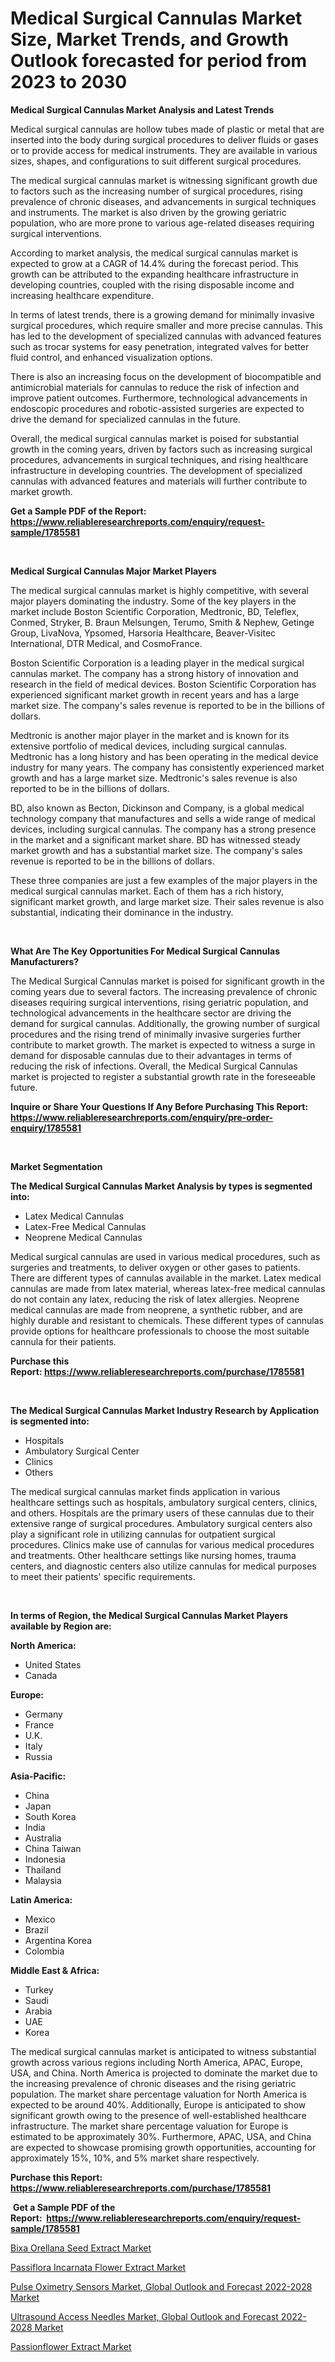 <p><h1>Medical Surgical Cannulas Market Size, Market Trends, and Growth Outlook forecasted for period from 2023 to 2030</h1></p><p><strong>Medical Surgical Cannulas Market Analysis and Latest Trends</strong></p>
<p><p>Medical surgical cannulas are hollow tubes made of plastic or metal that are inserted into the body during surgical procedures to deliver fluids or gases or to provide access for medical instruments. They are available in various sizes, shapes, and configurations to suit different surgical procedures.</p><p>The medical surgical cannulas market is witnessing significant growth due to factors such as the increasing number of surgical procedures, rising prevalence of chronic diseases, and advancements in surgical techniques and instruments. The market is also driven by the growing geriatric population, who are more prone to various age-related diseases requiring surgical interventions.</p><p>According to market analysis, the medical surgical cannulas market is expected to grow at a CAGR of 14.4% during the forecast period. This growth can be attributed to the expanding healthcare infrastructure in developing countries, coupled with the rising disposable income and increasing healthcare expenditure.</p><p>In terms of latest trends, there is a growing demand for minimally invasive surgical procedures, which require smaller and more precise cannulas. This has led to the development of specialized cannulas with advanced features such as trocar systems for easy penetration, integrated valves for better fluid control, and enhanced visualization options.</p><p>There is also an increasing focus on the development of biocompatible and antimicrobial materials for cannulas to reduce the risk of infection and improve patient outcomes. Furthermore, technological advancements in endoscopic procedures and robotic-assisted surgeries are expected to drive the demand for specialized cannulas in the future.</p><p>Overall, the medical surgical cannulas market is poised for substantial growth in the coming years, driven by factors such as increasing surgical procedures, advancements in surgical techniques, and rising healthcare infrastructure in developing countries. The development of specialized cannulas with advanced features and materials will further contribute to market growth.</p></p>
<p><strong>Get a Sample PDF of the Report:&nbsp; <a href="https://www.reliableresearchreports.com/enquiry/request-sample/1785581">https://www.reliableresearchreports.com/enquiry/request-sample/1785581</a></strong></p>
<p>&nbsp;</p>
<p><strong>Medical Surgical Cannulas Major Market Players</strong></p>
<p><p>The medical surgical cannulas market is highly competitive, with several major players dominating the industry. Some of the key players in the market include Boston Scientific Corporation, Medtronic, BD, Teleflex, Conmed, Stryker, B. Braun Melsungen, Terumo, Smith & Nephew, Getinge Group, LivaNova, Ypsomed, Harsoria Healthcare, Beaver-Visitec International, DTR Medical, and CosmoFrance.</p><p>Boston Scientific Corporation is a leading player in the medical surgical cannulas market. The company has a strong history of innovation and research in the field of medical devices. Boston Scientific Corporation has experienced significant market growth in recent years and has a large market size. The company's sales revenue is reported to be in the billions of dollars.</p><p>Medtronic is another major player in the market and is known for its extensive portfolio of medical devices, including surgical cannulas. Medtronic has a long history and has been operating in the medical device industry for many years. The company has consistently experienced market growth and has a large market size. Medtronic's sales revenue is also reported to be in the billions of dollars.</p><p>BD, also known as Becton, Dickinson and Company, is a global medical technology company that manufactures and sells a wide range of medical devices, including surgical cannulas. The company has a strong presence in the market and a significant market share. BD has witnessed steady market growth and has a substantial market size. The company's sales revenue is reported to be in the billions of dollars.</p><p>These three companies are just a few examples of the major players in the medical surgical cannulas market. Each of them has a rich history, significant market growth, and large market size. Their sales revenue is also substantial, indicating their dominance in the industry.</p></p>
<p>&nbsp;</p>
<p><strong>What Are The Key Opportunities For Medical Surgical Cannulas Manufacturers?</strong></p>
<p><p>The Medical Surgical Cannulas market is poised for significant growth in the coming years due to several factors. The increasing prevalence of chronic diseases requiring surgical interventions, rising geriatric population, and technological advancements in the healthcare sector are driving the demand for surgical cannulas. Additionally, the growing number of surgical procedures and the rising trend of minimally invasive surgeries further contribute to market growth. The market is expected to witness a surge in demand for disposable cannulas due to their advantages in terms of reducing the risk of infections. Overall, the Medical Surgical Cannulas market is projected to register a substantial growth rate in the foreseeable future.</p></p>
<p><strong>Inquire or Share Your Questions If Any Before Purchasing This Report: <a href="https://www.reliableresearchreports.com/enquiry/pre-order-enquiry/1785581">https://www.reliableresearchreports.com/enquiry/pre-order-enquiry/1785581</a></strong></p>
<p>&nbsp;</p>
<p><strong>Market Segmentation</strong></p>
<p><strong>The Medical Surgical Cannulas Market Analysis by types is segmented into:</strong></p>
<p><ul><li>Latex Medical Cannulas</li><li>Latex-Free Medical Cannulas</li><li>Neoprene Medical Cannulas</li></ul></p>
<p><p>Medical surgical cannulas are used in various medical procedures, such as surgeries and treatments, to deliver oxygen or other gases to patients. There are different types of cannulas available in the market. Latex medical cannulas are made from latex material, whereas latex-free medical cannulas do not contain any latex, reducing the risk of latex allergies. Neoprene medical cannulas are made from neoprene, a synthetic rubber, and are highly durable and resistant to chemicals. These different types of cannulas provide options for healthcare professionals to choose the most suitable cannula for their patients.</p></p>
<p><strong>Purchase this Report:&nbsp;<a href="https://www.reliableresearchreports.com/purchase/1785581">https://www.reliableresearchreports.com/purchase/1785581</a></strong></p>
<p>&nbsp;</p>
<p><strong>The Medical Surgical Cannulas Market Industry Research by Application is segmented into:</strong></p>
<p><ul><li>Hospitals</li><li>Ambulatory Surgical Center</li><li>Clinics</li><li>Others</li></ul></p>
<p><p>The medical surgical cannulas market finds application in various healthcare settings such as hospitals, ambulatory surgical centers, clinics, and others. Hospitals are the primary users of these cannulas due to their extensive range of surgical procedures. Ambulatory surgical centers also play a significant role in utilizing cannulas for outpatient surgical procedures. Clinics make use of cannulas for various medical procedures and treatments. Other healthcare settings like nursing homes, trauma centers, and diagnostic centers also utilize cannulas for medical purposes to meet their patients' specific requirements.</p></p>
<p>&nbsp;</p>
<p><strong>In terms of Region, the Medical Surgical Cannulas Market Players available by Region are:</strong></p>
<p>
    <p> <strong> North America: </strong>
        <ul>
            <li>United States</li>
            <li>Canada</li>
        </ul>
        </p> 
    <p> <strong> Europe: </strong>
        <ul>
            <li>Germany</li>
            <li>France</li>
            <li>U.K.</li>
            <li>Italy</li>
            <li>Russia</li>
        </ul>
        </p> 
    <p> <strong> Asia-Pacific: </strong>
        <ul>
            <li>China</li>
            <li>Japan</li>
            <li>South Korea</li>
            <li>India</li>
            <li>Australia</li>
            <li>China Taiwan</li>
            <li>Indonesia</li>
            <li>Thailand</li>
            <li>Malaysia</li>
        </ul>
        </p> 
    <p> <strong> Latin America: </strong>
        <ul>
            <li>Mexico</li>
            <li>Brazil</li>
            <li>Argentina Korea</li>
            <li>Colombia</li>
        </ul>
        </p> 
    <p> <strong> Middle East & Africa: </strong>
        <ul>
            <li>Turkey</li>
            <li>Saudi</li>
            <li>Arabia</li>
            <li>UAE</li>
            <li>Korea</li>
        </ul>
    </p>
    </p>
<p><p>The medical surgical cannulas market is anticipated to witness substantial growth across various regions including North America, APAC, Europe, USA, and China. North America is projected to dominate the market due to the increasing prevalence of chronic diseases and the rising geriatric population. The market share percentage valuation for North America is expected to be around 40%. Additionally, Europe is anticipated to show significant growth owing to the presence of well-established healthcare infrastructure. The market share percentage valuation for Europe is estimated to be approximately 30%. Furthermore, APAC, USA, and China are expected to showcase promising growth opportunities, accounting for approximately 15%, 10%, and 5% market share respectively.</p></p>
<p><strong>Purchase this Report: <a href="https://www.reliableresearchreports.com/purchase/1785581">https://www.reliableresearchreports.com/purchase/1785581</a></strong></p>
<p>&nbsp;<strong>Get a Sample PDF of the Report:&nbsp;&nbsp;<a href="https://www.reliableresearchreports.com/enquiry/request-sample/1785581">https://www.reliableresearchreports.com/enquiry/request-sample/1785581</a></strong></p>
<p><strong></strong></p>
<p><p><a href="https://www.linkedin.com/pulse/decoding-bixa-orellana-seed-extract-market-deep-dive-latest/">Bixa Orellana Seed Extract Market</a></p><p><a href="https://www.linkedin.com/pulse/passiflora-incarnata-flower-extract-market-research-report/">Passiflora Incarnata Flower Extract Market</a></p><p><a href="https://medium.com/@judithhoffman05/pulse-oximetry-sensors-market-global-outlook-and-forecast-2022-2028-market-analysis-its-cagr-116af168bbc8">Pulse Oximetry Sensors Market, Global Outlook and Forecast 2022-2028 Market</a></p><p><a href="https://medium.com/@angelaarnold1941/ultrasound-access-needles-market-global-outlook-and-forecast-2022-2028-market-focuses-on-market-5990697f3dc3">Ultrasound Access Needles Market, Global Outlook and Forecast 2022-2028 Market</a></p><p><a href="https://www.linkedin.com/pulse/passionflower-extract-market-size-2023-2030-global-industrial/">Passionflower Extract Market</a></p></p>